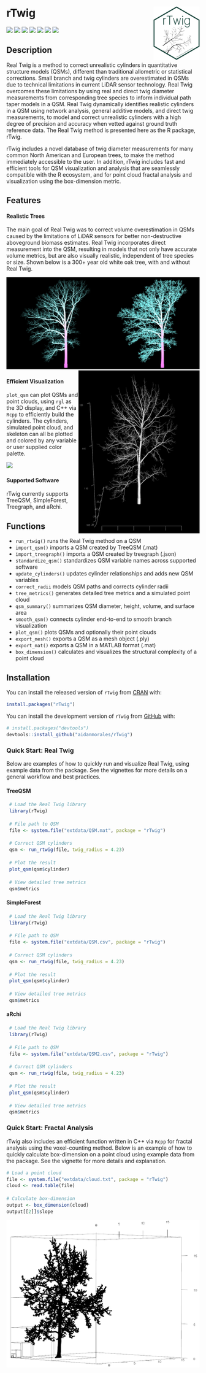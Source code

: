 
<!-- README.md is generated from README.Rmd. Please edit that file -->

# rTwig <img src="man/figures/logo.svg" align="right" height="139"/>

<!-- badges: start -->

[![](https://www.r-pkg.org/badges/version/rTwig)](https://cran.r-project.org/package=rTwig)
[![](https://aidanmorales.r-universe.dev/badges/rTwig)](https://aidanmorales.r-universe.dev)
[![](https://github.com/aidanmorales/rTwig/actions/workflows/R-CMD-check.yaml/badge.svg)](https://github.com/aidanmorales/rTwig/actions/workflows/R-CMD-check.yaml)
[![](https://img.shields.io/github/last-commit/aidanmorales/rTwig.svg)](https://github.com/aidanmorales/rTwig/commits/main)
[![](https://cranlogs.r-pkg.org/badges/grand-total/rTwig)](https://cran.r-project.org/package=rTwig)
[![](https://cranlogs.r-pkg.org/badges/last-month/rTwig)](https://cran.r-project.org/package=rTwig)
[![](https://img.shields.io/badge/license-GPL%20(%3E=%203)-orchid.svg)](https://cran.r-project.org/web/licenses/GPL-3)

<!-- badges: end -->

## Description

Real Twig is a method to correct unrealistic cylinders in quantitative
structure models (QSMs), different than traditional allometric or
statistical corrections. Small branch and twig cylinders are
overestimated in QSMs due to technical limitations in current LiDAR
sensor technology. Real Twig overcomes these limitations by using real
and direct twig diameter measurements from corresponding tree species to
inform individual path taper models in a QSM. Real Twig dynamically
identifies realistic cylinders in a QSM using network analysis, general
additive models, and direct twig measurements, to model and correct
unrealistic cylinders with a high degree of precision and accuracy when
vetted against ground truth reference data. The Real Twig method is
presented here as the R package, rTwig.

rTwig includes a novel database of twig diameter measurements for many
common North American and European trees, to make the method immediately
accessible to the user. In addition, rTwig includes fast and efficient
tools for QSM visualization and analysis that are seamlessly compatible
with the R ecosystem, and for point cloud fractal analysis and
visualization using the box-dimension metric.

## Features

#### Realistic Trees

The main goal of Real Twig was to correct volume overestimation in QSMs
caused by the limitations of LiDAR sensors for better non-destructive
aboveground biomass estimates. Real Twig incorporates direct measurement
into the QSM, resulting in models that not only have accurate volume
metrics, but are also visually realistic, independent of tree species or
size. Shown below is a 300+ year old white oak tree, with and without
Real Twig.

<img src="man/figures/WO18_comparison.png"/>

<img src="man/figures/plot.gif" align="right" height="425"/>

#### Efficient Visualization

`plot_qsm` can plot QSMs and point clouds, using `rgl` as the 3D
display, and C++ via `Rcpp` to efficiently build the cylinders. The
cylinders, simulated point cloud, and skeleton can all be plotted and
colored by any variable or user supplied color palette.

<div style="width: 490px; margin-bottom:px;">

<img src="man/figures/trees.gif" width="490"/>

</div>

#### Supported Software

rTwig currently supports TreeQSM, SimpleForest, Treegraph, and aRchi.

## Functions

- `run_rtwig()` runs the Real Twig method on a QSM
- `import_qsm()` imports a QSM created by TreeQSM (.mat)
- `import_treegraph()` imports a QSM created by treegraph (.json)
- `standardize_qsm()` standardizes QSM variable names across supported
  software
- `update_cylinders()` updates cylinder relationships and adds new QSM
  variables
- `correct_radii` models QSM paths and corrects cylinder radii
- `tree_metrics()` generates detailed tree metrics and a simulated point
  cloud
- `qsm_summary()` summarizes QSM diameter, height, volume, and surface
  area
- `smooth_qsm()` connects cylinder end-to-end to smooth branch
  visualization
- `plot_qsm()` plots QSMs and optionally their point clouds
- `export_mesh()` exports a QSM as a mesh object (.ply)
- `export_mat()` exports a QSM in a MATLAB format (.mat)
- `box_dimension()` calculates and visualizes the structural complexity
  of a point cloud

## Installation

You can install the released version of `rTwig` from
[CRAN](https://cran.r-project.org/package=rTwig) with:

``` r
install.packages("rTwig")
```

You can install the development version of `rTwig` from
[GitHub](https://github.com/aidanmorales/rTwig) with:

``` r
# install.packages("devtools")
devtools::install_github("aidanmorales/rTwig")
```

### Quick Start: Real Twig

Below are examples of how to quickly run and visualize Real Twig, using
example data from the package. See the vignettes for more details on a
general workflow and best practices.

#### TreeQSM

``` r
 # Load the Real Twig library
 library(rTwig)
 
 # File path to QSM
 file <- system.file("extdata/QSM.mat", package = "rTwig")
 
 # Correct QSM cylinders
 qsm <- run_rtwig(file, twig_radius = 4.23)
 
 # Plot the result
 plot_qsm(qsm$cylinder)
 
 # View detailed tree metrics
 qsm$metrics
```

#### SimpleForest

``` r
 # Load the Real Twig library
 library(rTwig)
 
 # File path to QSM
 file <- system.file("extdata/QSM.csv", package = "rTwig")
 
 # Correct QSM cylinders
 qsm <- run_rtwig(file, twig_radius = 4.23)
 
 # Plot the result
 plot_qsm(qsm$cylinder)
 
 # View detailed tree metrics
 qsm$metrics
```

#### aRchi

``` r
 # Load the Real Twig library
 library(rTwig)
 
 # File path to QSM
 file <- system.file("extdata/QSM2.csv", package = "rTwig")
 
 # Correct QSM cylinders
 qsm <- run_rtwig(file, twig_radius = 4.23)
 
 # Plot the result
 plot_qsm(qsm$cylinder)
 
 # View detailed tree metrics
 qsm$metrics
```

### Quick Start: Fractal Analysis

rTwig also includes an efficient function written in C++ via `Rcpp` for
fractal analysis using the voxel-counting method. Below is an example of
how to quickly calculate box-dimension on a point cloud using example
data from the package. See the vignette for more details and
explanation.

``` r
# Load a point cloud
file <- system.file("extdata/cloud.txt", package = "rTwig")
cloud <- read.table(file)

# Calculate box-dimension
output <- box_dimension(cloud)
output[[2]]$slope
```

<img src="man/figures/box_dimension3d.png" align="center"/>
